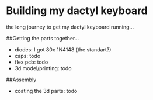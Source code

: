 #   Building my dactyl keyboard
the long journey to get my dactyl keyboard running...

##Getting the parts together...
- diodes: I got 80x 1N4148 (the standart?)
- caps: todo
- flex pcb: todo
- 3d model/printing: todo

##Assembly
- coating the 3d parts: todo
